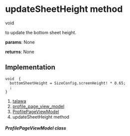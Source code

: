 
<div>

# updateSheetHeight method

</div>


void 



to update the bottom sheet height.

**params**: None

**returns**: None



## Implementation

``` language-dart
void  {
  bottomSheetHeight = SizeConfig.screenHeight! * 0.65;
  ;
}
```







1.  [talawa](../../index.md)
2.  [profile_page_view_model](../../view_model_after_auth_view_models_profile_view_models_profile_page_view_model/)
3.  [ProfilePageViewModel](../../view_model_after_auth_view_models_profile_view_models_profile_page_view_model/ProfilePageViewModel-class.md)
4.  updateSheetHeight method

##### ProfilePageViewModel class







